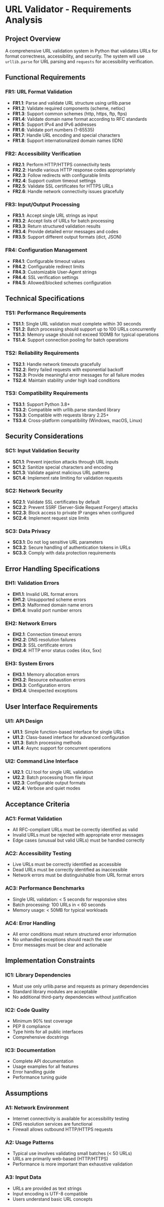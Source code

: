 # URL Validator - Requirements Analysis

## Project Overview

A comprehensive URL validation system in Python that validates URLs for format correctness, accessibility, and security. The system will use `urllib.parse` for URL parsing and `requests` for accessibility verification.

## Functional Requirements

### FR1: URL Format Validation
- **FR1.1**: Parse and validate URL structure using urllib.parse
- **FR1.2**: Validate required components (scheme, netloc)
- **FR1.3**: Support common schemes (http, https, ftp, ftps)
- **FR1.4**: Validate domain name format according to RFC standards
- **FR1.5**: Support IPv4 and IPv6 addresses
- **FR1.6**: Validate port numbers (1-65535)
- **FR1.7**: Handle URL encoding and special characters
- **FR1.8**: Support internationalized domain names (IDN)

### FR2: Accessibility Verification
- **FR2.1**: Perform HTTP/HTTPS connectivity tests
- **FR2.2**: Handle various HTTP response codes appropriately
- **FR2.3**: Follow redirects with configurable limits
- **FR2.4**: Support custom timeout settings
- **FR2.5**: Validate SSL certificates for HTTPS URLs
- **FR2.6**: Handle network connectivity issues gracefully

### FR3: Input/Output Processing
- **FR3.1**: Accept single URL strings as input
- **FR3.2**: Accept lists of URLs for batch processing
- **FR3.3**: Return structured validation results
- **FR3.4**: Provide detailed error messages and codes
- **FR3.5**: Support different output formats (dict, JSON)

### FR4: Configuration Management
- **FR4.1**: Configurable timeout values
- **FR4.2**: Configurable redirect limits
- **FR4.3**: Customizable User-Agent strings
- **FR4.4**: SSL verification settings
- **FR4.5**: Allowed/blocked schemes configuration

## Technical Specifications

### TS1: Performance Requirements
- **TS1.1**: Single URL validation must complete within 30 seconds
- **TS1.2**: Batch processing should support up to 100 URLs concurrently
- **TS1.3**: Memory usage should not exceed 100MB for typical operations
- **TS1.4**: Support connection pooling for batch operations

### TS2: Reliability Requirements
- **TS2.1**: Handle network timeouts gracefully
- **TS2.2**: Retry failed requests with exponential backoff
- **TS2.3**: Provide meaningful error messages for all failure modes
- **TS2.4**: Maintain stability under high load conditions

### TS3: Compatibility Requirements
- **TS3.1**: Support Python 3.8+
- **TS3.2**: Compatible with urllib.parse standard library
- **TS3.3**: Compatible with requests library 2.25+
- **TS3.4**: Cross-platform compatibility (Windows, macOS, Linux)

## Security Considerations

### SC1: Input Validation Security
- **SC1.1**: Prevent injection attacks through URL inputs
- **SC1.2**: Sanitize special characters and encoding
- **SC1.3**: Validate against malicious URL patterns
- **SC1.4**: Implement rate limiting for validation requests

### SC2: Network Security
- **SC2.1**: Validate SSL certificates by default
- **SC2.2**: Prevent SSRF (Server-Side Request Forgery) attacks
- **SC2.3**: Block access to private IP ranges when configured
- **SC2.4**: Implement request size limits

### SC3: Data Privacy
- **SC3.1**: Do not log sensitive URL parameters
- **SC3.2**: Secure handling of authentication tokens in URLs
- **SC3.3**: Comply with data protection requirements

## Error Handling Specifications

### EH1: Validation Errors
- **EH1.1**: Invalid URL format errors
- **EH1.2**: Unsupported scheme errors
- **EH1.3**: Malformed domain name errors
- **EH1.4**: Invalid port number errors

### EH2: Network Errors
- **EH2.1**: Connection timeout errors
- **EH2.2**: DNS resolution failures
- **EH2.3**: SSL certificate errors
- **EH2.4**: HTTP error status codes (4xx, 5xx)

### EH3: System Errors
- **EH3.1**: Memory allocation errors
- **EH3.2**: Resource exhaustion errors
- **EH3.3**: Configuration errors
- **EH3.4**: Unexpected exceptions

## User Interface Requirements

### UI1: API Design
- **UI1.1**: Simple function-based interface for single URLs
- **UI1.2**: Class-based interface for advanced configuration
- **UI1.3**: Batch processing methods
- **UI1.4**: Async support for concurrent operations

### UI2: Command Line Interface
- **UI2.1**: CLI tool for single URL validation
- **UI2.2**: Batch processing from file input
- **UI2.3**: Configurable output formats
- **UI2.4**: Verbose and quiet modes

## Acceptance Criteria

### AC1: Format Validation
- All RFC-compliant URLs must be correctly identified as valid
- Invalid URLs must be rejected with appropriate error messages
- Edge cases (unusual but valid URLs) must be handled correctly

### AC2: Accessibility Testing
- Live URLs must be correctly identified as accessible
- Dead URLs must be correctly identified as inaccessible
- Network errors must be distinguishable from URL format errors

### AC3: Performance Benchmarks
- Single URL validation: < 5 seconds for responsive sites
- Batch processing: 100 URLs in < 60 seconds
- Memory usage: < 50MB for typical workloads

### AC4: Error Handling
- All error conditions must return structured error information
- No unhandled exceptions should reach the user
- Error messages must be clear and actionable

## Implementation Constraints

### IC1: Library Dependencies
- Must use only urllib.parse and requests as primary dependencies
- Standard library modules are acceptable
- No additional third-party dependencies without justification

### IC2: Code Quality
- Minimum 90% test coverage
- PEP 8 compliance
- Type hints for all public interfaces
- Comprehensive docstrings

### IC3: Documentation
- Complete API documentation
- Usage examples for all features
- Error handling guide
- Performance tuning guide

## Assumptions

### A1: Network Environment
- Internet connectivity is available for accessibility testing
- DNS resolution services are functional
- Firewall allows outbound HTTP/HTTPS requests

### A2: Usage Patterns
- Typical use involves validating small batches (< 50 URLs)
- URLs are primarily web-based (HTTP/HTTPS)
- Performance is more important than exhaustive validation

### A3: Input Data
- URLs are provided as text strings
- Input encoding is UTF-8 compatible
- Users understand basic URL concepts